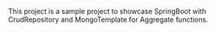 This project is a sample project to showcase SpringBoot with CrudRepository and MongoTemplate for Aggregate functions.
